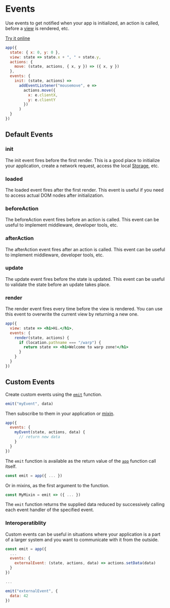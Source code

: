# Events

Use events to get notified when your app is initialized, an action is called, before a [view](/docs/view.md) is rendered, etc.

[Try it online](https://codepen.io/hyperapp/pen/Bpyraw?editors=0010)

```jsx
app({
  state: { x: 0, y: 0 },
  view: state => state.x + ", " + state.y,
  actions: {
    move: (state, actions, { x, y }) => ({ x, y })
  },
  events: {
    init: (state, actions) =>
      addEventListener("mousemove", e =>
        actions.move({
          x: e.clientX,
          y: e.clientY
        })
      )
  }
})
```

## Default Events

### init

The init event fires before the first render. This is a good place to initialize your application, create a network request, access the local [Storage](https://developer.mozilla.org/en-US/docs/Web/API/Storage), etc.

### loaded

The loaded event fires after the first render. This event is useful if you need to access actual DOM nodes after initialization.

### beforeAction

The beforeAction event fires before an action is called. This event can be useful to implement middleware, developer tools, etc.

### afterAction

The afterAction event fires after an action is called. This event can be useful to implement middleware, developer tools, etc.

### update

The update event fires before the state is updated. This event can be useful to validate the state before an update takes place.

### render

The render event fires every time before the view is rendered. You can use this event to overwrite the current view by returning a new one.

```jsx
app({
  view: state => <h1>Hi.</h1>,
  events: {
    render(state, actions) {
      if (location.pathname === "/warp") {
        return state => <h1>Welcome to warp zone!</h1>
      }
    }
  }
})
```

## Custom Events

Create custom events using the [`emit`](/docs/api.md#emit) function.

```jsx
emit("myEvent", data)
```

Then subscribe to them in your application or [mixin](/docs/mixins.md).

```jsx
app({
  events: {
    myEvent(state, actions, data) {
      // return new data
    }
  }
})
```

The `emit` function is available as the return value of the [`app`](/docs/api.md#app) function call itself.

```js
const emit = app({ ... })
```

Or in mixins, as the first argument to the function.

```js
const MyMixin = emit => ({ ... })
```

The `emit` function returns the supplied data reduced by successively calling each event handler of the specified event.

### Interoperatiblity

Custom events can be useful in situations where your application is a part of a larger system and you want to communicate with it from the outside.

```js
const emit = app({
  ...
  events: {
    externalEvent: (state, actions, data) => actions.setData(data)
  }
})

...

emit("externalEvent", {
  data: 42
})
```




